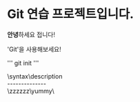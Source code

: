 # Git 연습 프로젝트입니다.

**안녕**하세요 접니다!

'Git'을 사용해보세요!
 
'''
git init
'''

\syntax\description\
\-------\-------\
\zzzzzz\yummy\
